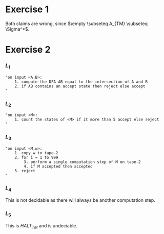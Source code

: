 # Exercise 1
Both claims are wrong, since $\empty \subseteq A_{TM} \subseteq \Sigma^*$.

# Exercise 2
### $L_1$
```
"on input <A,B>:
    1. compute the DFA AB equal to the intersection of A and B
    2. if AB contains an accept state then reject else accept
"
```

### $L_2$
```
"on input <M>:
    1. count the states of <M> if it more than 5 accept else reject
"
```

### $L_3$
```
"on input <M,w>:
    1. copy w to tape-2
    2. for i = 1 to 999
        3. perform a single computation step of M on tape-2
        4. if M accepted then accepted
    5. reject
"
```
### $L_4$
This is not decidable as there will always be another computation step.

### $L_5$
This is $HALT_{TM}$ and is undeciable.

